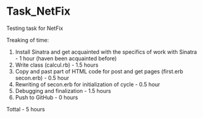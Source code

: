# Task_NetFix
Testing task for NetFix

Treaking of time:
1. Install Sinatra and get acquainted with the specifics of work with Sinatra - 1 hour (haven been acquainted before)
2. Write class (calcul.rb) - 1.5 hours
3. Copy and past part of HTML code for post and get pages (first.erb secon.erb) - 0.5 hour
4. Rewriting of secon.erb for initialization of cycle - 0.5 hour
4. Debugging and finalization - 1.5 hours
5. Push to GitHub - 0 hours

Tottal - 5 hours
